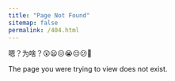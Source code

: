 ```yaml
---
title: "Page Not Found"
sitemap: false
permalink: /404.html
---
```


嗯？为啥？😲😦😖😭😔😕🤔

The page you were trying to view does not exist.
